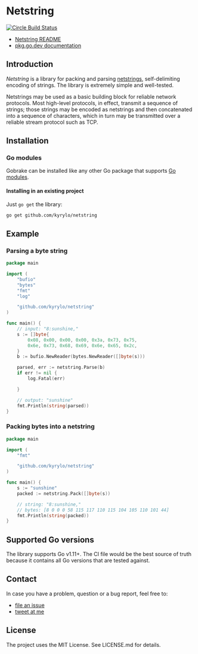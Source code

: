 Netstring
=========

[![Circle Build Status](https://circleci.com/gh/kyrylo/netstring.svg?style=shield)](https://circleci.com/gh/kyrylo/netstring)

* [Netstring README][netstring-github]
* [pkg.go.dev documentation][docs]

Introduction
------------

_Netstring_ is a library for packing and parsing [netstrings][netstring],
self-delimiting encoding of strings. The library is extremely simple and well-tested.

Netstrings may be used as a basic building block for reliable network protocols.
Most high-level protocols, in effect, transmit a sequence of strings; those
strings may be encoded as netstrings and then concatenated into a sequence of
characters, which in turn may be transmitted over a reliable stream protocol
such as TCP.

Installation
------------

### Go modules

Gobrake can be installed like any other Go package that supports [Go
modules][go-mod].

#### Installing in an existing project

Just `go get` the library:

```sh
go get github.com/kyrylo/netstring
```

Example
-------

### Parsing a byte string

```go
package main

import (
	"bufio"
	"bytes"
	"fmt"
	"log"

	"github.com/kyrylo/netstring"
)

func main() {
	// input: "8:sunshine,"
	s := []byte{
		0x08, 0x00, 0x00, 0x00, 0x3a, 0x73, 0x75,
		0x6e, 0x73, 0x68, 0x69, 0x6e, 0x65, 0x2c,
	}
	b := bufio.NewReader(bytes.NewReader([]byte(s)))

	parsed, err := netstring.Parse(b)
	if err != nil {
		log.Fatal(err)

	}

	// output: "sunshine"
	fmt.Println(string(parsed))
}
```

### Packing bytes into a netstring

```go
package main

import (
	"fmt"

	"github.com/kyrylo/netstring"
)

func main() {
	s := "sunshine"
	packed := netstring.Pack([]byte(s))

	// string: "8:sunshine,"
	// bytes: [8 0 0 0 58 115 117 110 115 104 105 110 101 44]
	fmt.Println(string(packed))
}
```

Supported Go versions
---------------------

The library supports Go v1.11+. The CI file would be the best source of truth
because it contains all Go versions that are tested against.

Contact
-------

In case you have a problem, question or a bug report, feel free to:

* [file an issue][issues]
* [tweet at me][twitter]

License
-------

The project uses the MIT License. See LICENSE.md for details.

[netstring-github]: https://github.com/kyrylo/netstring
[netstring]: https://cr.yp.to/proto/netstrings.txt
[semver2]: http://semver.org/spec/v2.0.0.html
[go-mod]: https://github.com/golang/go/wiki/Modules
[issues]: https://github.com/kyrylo/netstring/issues
[twitter]: https://twitter.com/kyrylosilin
[docs]: https://pkg.go.dev/github.com/kyrylo/netstring
